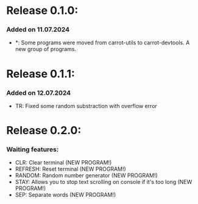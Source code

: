 # Release 0.1.0:

### Added on 11.07.2024

- *: Some programs were moved from carrot-utils to carrot-devtools. A new group of programs.

# Release 0.1.1:

### Added on 12.07.2024

- TR: Fixed some random substraction with overflow error

# Release 0.2.0:

### Waiting features:

- CLR: Clear terminal (NEW PROGRAM!)
- REFRESH: Reset terminal (NEW PROGRAM!)
- RANDOM: Random number generator (NEW PROGRAM!)
- STAY: Allows you to stop text scrolling on console if it's too long (NEW PROGRAM!)
- SEP: Separate words (NEW PROGRAM!)